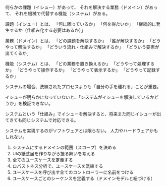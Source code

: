 何らかの課題（イシュー）があって、
それを解決する業務（ドメイン）があって、
それを機械で代替する機能（システム）がある。

課題（イシュー）とは、
「何に困っているか」
「何を得たいか」
「継続的に発生するか（仕組み化する必要はあるか）」

業務（ドメイン）とは、
「どの課題を解決するか」
「誰が解決するか」
「どうやって解決するか」
「どういう流れ・仕組みで解決するか」
「どういう要素が出てくるか」

機能（システム）とは、
「どの業務を置き換えるか」
「どうやって処理するか」
「どうやって操作するか」
「どうやって表示するか」
「どうやって記録するか」

システムの場合、洗練されたプロセスよりも「自分の手を離れる」ことが重要。

イシューが明らかになっていないと、「システムがイシューを解決しているかどうか」を検証できない。

システムという「仕組み」でイシューを解決すると、将来また同じイシューが出てきても同じシステムで対応できる。


システムを実現するのがソフトウェアとは限らない。
人力やハードウェアかもしれない。

1. システムにするドメインの範囲（スコープ）を決める
2. UIの紙芝居を作りながら振る舞いを考える
3. 全てのユースケースを定義する
4. ロバストネス分析で、ユースケースを洗練する
5. ユースケースを呼び出す全てのコントローラーに名前をつける
6. ユースケースごとのシーケンスを定義する（ドメインモデルと紐づける）
